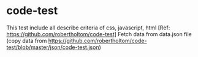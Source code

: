 # code-test
This test include all describe criteria of css, javascript, html [Ref: https://github.com/robertholtom/code-test]
Fetch data from data.json file (copy data from https://github.com/robertholtom/code-test/blob/master/json/code-test.json)

